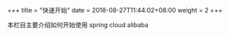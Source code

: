 +++
title = "快速开始"
date = 2018-08-27T11:44:02+08:00
weight = 2
+++

本栏目主要介绍如何开始使用 spring cloud alibaba